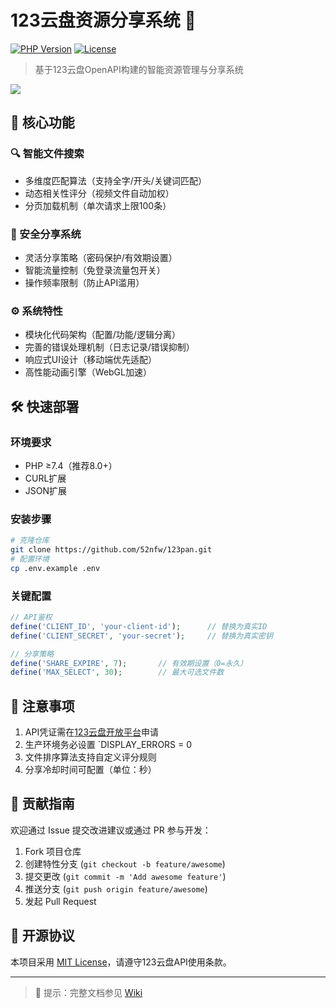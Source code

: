 # 123云盘资源分享系统 🚀

[![PHP Version](https://img.shields.io/badge/PHP-7.4%2B-blue.svg)](https://php.net/)
[![License](https://img.shields.io/badge/License-MIT-green.svg)](LICENSE)

> 基于123云盘OpenAPI构建的智能资源管理与分享系统

![](https://via.placeholder.com/800x400.png?text=System+Preview)

## 🌟 核心功能

### 🔍 智能文件搜索
- 多维度匹配算法（支持全字/开头/关键词匹配）
- 动态相关性评分（视频文件自动加权）
- 分页加载机制（单次请求上限100条）

### 🔗 安全分享系统
- 灵活分享策略（密码保护/有效期设置）
- 智能流量控制（免登录流量包开关）
- 操作频率限制（防止API滥用）

### ⚙️ 系统特性
- 模块化代码架构（配置/功能/逻辑分离）
- 完善的错误处理机制（日志记录/错误抑制）
- 响应式UI设计（移动端优先适配）
- 高性能动画引擎（WebGL加速）

## 🛠️ 快速部署

### 环境要求
- PHP ≥7.4（推荐8.0+）
- CURL扩展
- JSON扩展

### 安装步骤
```bash
# 克隆仓库
git clone https://github.com/52nfw/123pan.git
# 配置环境
cp .env.example .env
```

### 关键配置
```php
// API鉴权
define('CLIENT_ID', 'your-client-id');      // 替换为真实ID
define('CLIENT_SECRET', 'your-secret');     // 替换为真实密钥

// 分享策略
define('SHARE_EXPIRE', 7);       // 有效期设置（0=永久）
define('MAX_SELECT', 30);        // 最大可选文件数
```

## 🚨 注意事项
1. API凭证需在[123云盘开放平台](https://open.123pan.com)申请
2. 生产环境务必设置 `DISPLAY_ERRORS = 0
3. 文件排序算法支持自定义评分规则
4. 分享冷却时间可配置（单位：秒）

## 🤝 贡献指南
欢迎通过 Issue 提交改进建议或通过 PR 参与开发：
1. Fork 项目仓库
2. 创建特性分支 (`git checkout -b feature/awesome`)
3. 提交更改 (`git commit -m 'Add awesome feature'`)
4. 推送分支 (`git push origin feature/awesome`)
5. 发起 Pull Request

## 📜 开源协议
本项目采用 [MIT License](LICENSE)，请遵守123云盘API使用条款。

---

> 📌 提示：完整文档参见 [Wiki](https://github.com/52nfw/123pan/blob/main/README.md) 
